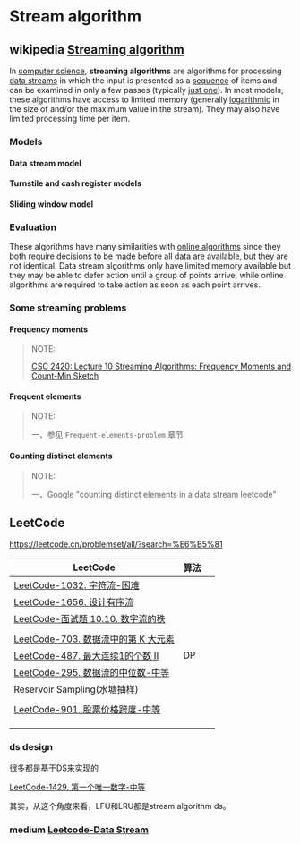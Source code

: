 # Stream algorithm



## wikipedia [Streaming algorithm](https://en.wikipedia.org/wiki/Streaming_algorithm)

In [computer science](https://en.wikipedia.org/wiki/Computer_science), **streaming algorithms** are algorithms for processing [data streams](https://en.wikipedia.org/wiki/Data_stream) in which the input is presented as a [sequence](https://en.wikipedia.org/wiki/Sequence) of items and can be examined in only a few passes (typically [just one](https://en.wikipedia.org/wiki/One-pass_algorithm)). In most models, these algorithms have access to limited memory (generally [logarithmic](https://en.wikipedia.org/wiki/L_(complexity)) in the size of and/or the maximum value in the stream). They may also have limited processing time per item.

### Models

#### Data stream model



#### Turnstile and cash register models



#### Sliding window model

### Evaluation

These algorithms have many similarities with [online algorithms](https://en.wikipedia.org/wiki/Online_algorithms) since they both require decisions to be made before all data are available, but they are not identical. Data stream algorithms only have limited memory available but they may be able to defer action until a group of points arrive, while online algorithms are required to take action as soon as each point arrives.

### Some streaming problems

#### Frequency moments

> NOTE:
>
> [CSC 2420: Lecture 10 Streaming Algorithms: Frequency Moments and Count-Min Sketch](https://people.cs.pitt.edu/~kirk/cs2150/Notes/L10.pdf)

#### Frequent elements

> NOTE:
>
> 一、参见 `Frequent-elements-problem` 章节

#### Counting distinct elements

> NOTE:
>
> 一、Google "counting distinct elements in a data stream leetcode"





## LeetCode

https://leetcode.cn/problemset/all/?search=%E6%B5%81

| LeetCode                                                     | 算法 |      |
| ------------------------------------------------------------ | ---- | ---- |
| [LeetCode-1032. 字符流-困难](https://leetcode.cn/problems/stream-of-characters/) |      |      |
| [LeetCode-1656. 设计有序流](https://leetcode.cn/problems/design-an-ordered-stream/) |      |      |
| [LeetCode-面试题 10.10. 数字流的秩](https://leetcode.cn/problems/rank-from-stream-lcci/) |      |      |
|                                                              |      |      |
| [LeetCode-703. 数据流中的第 K 大元素](https://leetcode.cn/problems/kth-largest-element-in-a-stream/) |      |      |
| [LeetCode-487. 最大连续1的个数 II](https://leetcode.cn/problems/max-consecutive-ones-ii/) | DP   |      |
| [LeetCode-295. 数据流的中位数-中等](https://leetcode-cn.com/problems/find-median-from-data-stream/) |      |      |
| Reservoir Sampling(水塘抽样)                                 |      |      |
|                                                              |      |      |
| [LeetCode-901. 股票价格跨度-中等](https://leetcode.cn/problems/online-stock-span/) |      |      |
|                                                              |      |      |
|                                                              |      |      |
|                                                              |      |      |





### ds design

很多都是基于DS来实现的

[LeetCode-1429. 第一个唯一数字-中等](https://leetcode.cn/problems/first-unique-number/)



其实，从这个角度来看，LFU和LRU都是stream algorithm ds。



### medium [Leetcode-Data Stream](https://yunrui-li.medium.com/leetcode-data-stream-a5b43c7cebc5)